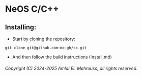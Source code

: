 # NeOS C/C++

## Installing:

- Start by cloning the repository:

```
git clone git@github.com:ne-gh/cc.git
```

- And then follow the build instructions (Install.md)

###### Copyright (C) 2024-2025 Amlal EL Mahrouss, all rights reserved.
